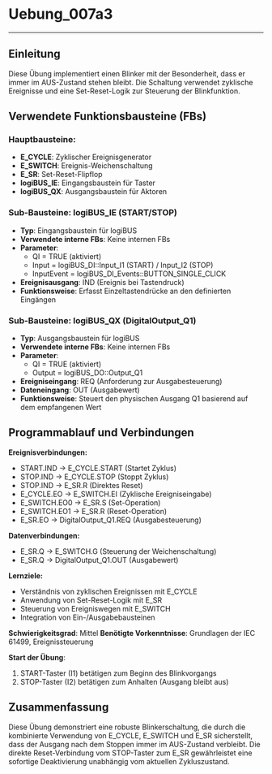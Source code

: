 # Uebung_007a3

* * * * * * * * * *

## Einleitung
Diese Übung implementiert einen Blinker mit der Besonderheit, dass er immer im AUS-Zustand stehen bleibt. Die Schaltung verwendet zyklische Ereignisse und eine Set-Reset-Logik zur Steuerung der Blinkfunktion.

## Verwendete Funktionsbausteine (FBs)

### Hauptbausteine:
- **E_CYCLE**: Zyklischer Ereignisgenerator
- **E_SWITCH**: Ereignis-Weichenschaltung
- **E_SR**: Set-Reset-Flipflop
- **logiBUS_IE**: Eingangsbaustein für Taster
- **logiBUS_QX**: Ausgangsbaustein für Aktoren

### Sub-Bausteine: logiBUS_IE (START/STOP)
- **Typ**: Eingangsbaustein für logiBUS
- **Verwendete interne FBs**: Keine internen FBs
- **Parameter**: 
  - QI = TRUE (aktiviert)
  - Input = logiBUS_DI::Input_I1 (START) / Input_I2 (STOP)
  - InputEvent = logiBUS_DI_Events::BUTTON_SINGLE_CLICK
- **Ereignisausgang**: IND (Ereignis bei Tastendruck)
- **Funktionsweise**: Erfasst Einzeltastendrücke an den definierten Eingängen

### Sub-Bausteine: logiBUS_QX (DigitalOutput_Q1)
- **Typ**: Ausgangsbaustein für logiBUS
- **Verwendete interne FBs**: Keine internen FBs
- **Parameter**:
  - QI = TRUE (aktiviert)
  - Output = logiBUS_DO::Output_Q1
- **Ereigniseingang**: REQ (Anforderung zur Ausgabesteuerung)
- **Dateneingang**: OUT (Ausgabewert)
- **Funktionsweise**: Steuert den physischen Ausgang Q1 basierend auf dem empfangenen Wert

## Programmablauf und Verbindungen

**Ereignisverbindungen:**
- START.IND → E_CYCLE.START (Startet Zyklus)
- STOP.IND → E_CYCLE.STOP (Stoppt Zyklus)
- STOP.IND → E_SR.R (Direktes Reset)
- E_CYCLE.EO → E_SWITCH.EI (Zyklische Ereigniseingabe)
- E_SWITCH.EO0 → E_SR.S (Set-Operation)
- E_SWITCH.EO1 → E_SR.R (Reset-Operation)
- E_SR.EO → DigitalOutput_Q1.REQ (Ausgabesteuerung)

**Datenverbindungen:**
- E_SR.Q → E_SWITCH.G (Steuerung der Weichenschaltung)
- E_SR.Q → DigitalOutput_Q1.OUT (Ausgabewert)

**Lernziele:**
- Verständnis von zyklischen Ereignissen mit E_CYCLE
- Anwendung von Set-Reset-Logik mit E_SR
- Steuerung von Ereigniswegen mit E_SWITCH
- Integration von Ein-/Ausgabebausteinen

**Schwierigkeitsgrad**: Mittel
**Benötigte Vorkenntnisse**: Grundlagen der IEC 61499, Ereignissteuerung

**Start der Übung**: 
1. START-Taster (I1) betätigen zum Beginn des Blinkvorgangs
2. STOP-Taster (I2) betätigen zum Anhalten (Ausgang bleibt aus)

## Zusammenfassung
Diese Übung demonstriert eine robuste Blinkerschaltung, die durch die kombinierte Verwendung von E_CYCLE, E_SWITCH und E_SR sicherstellt, dass der Ausgang nach dem Stoppen immer im AUS-Zustand verbleibt. Die direkte Reset-Verbindung vom STOP-Taster zum E_SR gewährleistet eine sofortige Deaktivierung unabhängig vom aktuellen Zykluszustand.